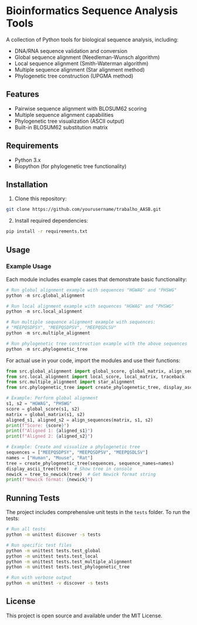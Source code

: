 # Bioinformatics Sequence Analysis Tools

A collection of Python tools for biological sequence analysis, including:

- DNA/RNA sequence validation and conversion
- Global sequence alignment (Needleman-Wunsch algorithm)
- Local sequence alignment (Smith-Waterman algorithm)
- Multiple sequence alignment (Star alignment method)
- Phylogenetic tree construction (UPGMA method)

## Features

- Pairwise sequence alignment with BLOSUM62 scoring
- Multiple sequence alignment capabilities
- Phylogenetic tree visualization (ASCII output)
- Built-in BLOSUM62 substitution matrix

## Requirements

- Python 3.x
- Biopython (for phylogenetic tree functionality)

## Installation

1. Clone this repository:
```bash
git clone https://github.com/yourusername/trabalho_AASB.git
```

2. Install required dependencies:
```bash
pip install -r requirements.txt
```

## Usage

### Example Usage

Each module includes example cases that demonstrate basic functionality:

```python
# Run global alignment example with sequences "HGWAG" and "PHSWG"
python -m src.global_alignment

# Run local alignment example with sequences "HGWAG" and "PHSWG"
python -m src.local_alignment

# Run multiple sequence alignment example with sequences:
# "MEEPQSDPSY", "MEEPQSDPSV", "MEEPQSDLSV"
python -m src.multiple_alignment

# Run phylogenetic tree construction example with the above sequences
python -m src.phylogenetic_tree
```

For actual use in your code, import the modules and use their functions:

```python
from src.global_alignment import global_score, global_matrix, align_sequences
from src.local_alignment import local_score, local_matrix, traceback
from src.multiple_alignment import star_alignment
from src.phylogenetic_tree import create_phylogenetic_tree, display_ascii_tree, tree_to_newick

# Example: Perform global alignment
s1, s2 = "HGWAG", "PHSWG"
score = global_score(s1, s2)
matrix = global_matrix(s1, s2)
aligned_s1, aligned_s2 = align_sequences(matrix, s1, s2)
print(f"Score: {score}")
print(f"Aligned 1: {aligned_s1}")
print(f"Aligned 2: {aligned_s2}")

# Example: Create and visualize a phylogenetic tree
sequences = ["MEEPQSDPSY", "MEEPQSDPSV", "MEEPQSDLSV"]
names = ["Human", "Mouse", "Rat"]
tree = create_phylogenetic_tree(sequences, sequence_names=names)
display_ascii_tree(tree)  # Show tree in console
newick = tree_to_newick(tree)  # Get Newick format string
print(f"Newick format: {newick}")
```

## Running Tests

The project includes comprehensive unit tests in the `tests` folder. To run the tests:

```bash
# Run all tests
python -m unittest discover -s tests

# Run specific test files
python -m unittest tests.test_global
python -m unittest tests.test_local
python -m unittest tests.test_multiple_alignment
python -m unittest tests.test_phylogenetic_tree

# Run with verbose output
python -m unittest -v discover -s tests
```

## License

This project is open source and available under the MIT License.
